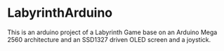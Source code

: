 ﻿# LabyrinthArduino
This is an arduino project of a Labyrinth Game base on an Arduino Mega 2560 architecture and an SSD1327 driven OLED screen and a joystick.
